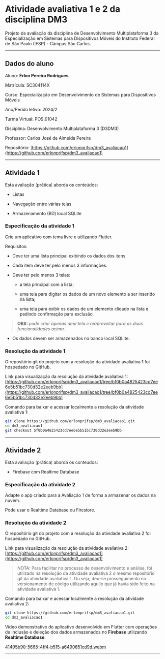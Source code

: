 # Atividade avaliativa 1 e 2 da disciplina DM3

Projeto de avaliação da disciplina de Desenvolvimento Multiplataforma 3 da Especialização em Sistemas para Dispositivos Móveis do Instituto Federal de São Paulo (IFSP) - Câmpus São Carlos.

---

## Dados do aluno

Aluno: **Érlon Pereira Rodrigues**

Matrícula: SC304114X

Curso: Especialização em Desenvolvimento de Sistemas para Dispositivos Móveis

Ano/Perído letivo: 2024/2

Turma Virtual: POS.01042

Disciplina: Desenvolvimento Multiplataforma 3 (D3DM3)

Professor: Carlos José de Almeida Pereira

Repositório: [https://github.com/erlonprifsp/dm3_avaliacao1](https://github.com/erlonprifsp/dm3_avaliacao1)

---

## Atividade 1

Esta avaliação (prática) aborda os conteúdos:

- Listas

- Navegação entre várias telas

- Armazenamento (BD) local SQLite

### Especificação da atividade 1

Crie um aplicativo com tema livre e utilizando Flutter.

Requisitos:

- Deve ter uma lista principal exibindo
  os dados dos itens.

- Cada item deve ter pelo menos 3 informações.

- Deve ter pelo menos 3 telas:
  
  - a tela principal com a lista;
  
  - uma tela para digitar os dados de um novo elemento a ser inserido na lista;
  
  - uma tela para exibir os dados de um elemento clicado na lista e pedindo confirmação para exclusão.

> **OBS:** *pode criar apenas uma tela e reaproveitar para as duas funcionalidades acima.*

- Os dados devem ser armazenados no banco local SQLite.

### Resolução da atividade 1

O repositório git do projeto com a resolução da atividade avaliativa 1 foi hospedado no GitHub.

Link para visualização da resolução da atividade avaliativa 1: [https://github.com/erlonprifsp/dm3_avaliacao1/tree/bf0b0a4825423cd7ee6e5b51bc730d32e2eeb9bb](https://github.com/erlonprifsp/dm3_avaliacao1/tree/bf0b0a4825423cd7ee6e5b51bc730d32e2eeb9bb)

Comando para baixar e acessar localmente a resolução da atividade avaliativa 1:

```bash
git clone https://github.com/erlonprifsp/dm3_avaliacao1.git
cd dm3_avaliacao1
git checkout bf0b0a4825423cd7ee6e5b51bc730d32e2eeb9bb
```

---

## Atividade 2

Esta avaliação (prática) aborda os conteúdos:

- Firebase com Realtime Database

### Especificação da atividade 2

Adapte o app criado para a Avaliação 1 de forma a armazenar os dados na nuvem.

Pode usar o Realtime Database ou Firestore.

### Resolução da atividade 2

O repositório git do projeto com a resolução da atividade avaliativa 2 foi hospedado no GitHub.

Link para visualização da resolução da atividade avaliativa 2: [https://github.com/erlonprifsp/dm3_avaliacao1](https://github.com/erlonprifsp/dm3_avaliacao1)

> NOTA: Para facilitar no processo de desenvolvimento e análise, foi utilizado na resolução da atividade avaliativa 2 o mesmo repositório git da atividade avaliativa 1. Ou seja, deu-se prosseguimento no versionamento de código utilizando aquilo que já havia sido feito na atividade avaliativa 1.

Comando para baixar e acessar localmente a resolução da atividade avaliativa 2:

```bash
git clone https://github.com/erlonprifsp/dm3_avaliacao1.git
cd dm3_avaliacao1
```
Vídeo demonstrativo do aplicativo desenvolvido em Flutter com operações de inclusão e deleção dos dados armazenados no **Firebase** utilizando **Realtime Database**:

[41495b90-5665-4ff4-b515-a6490651cd9d.webm](https://github.com/user-attachments/assets/8cff7063-c87b-4816-a9d1-bbb100d18865)

---
